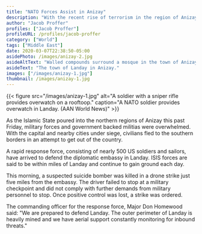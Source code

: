 ```yaml
---
title: "NATO Forces Assist in Anizay"
description: "With the recent rise of terrorism in the region of Anizay, US forces have arrived to defend the embassy in Landay."
author: "Jacob Proffer"
profiles: ["Jacob Proffer"]
profileURL: /profiles/jacob-proffer
category: ["World"]
tags: ["Middle East"]
date: 2020-03-07T22:38:50-05:00
asidePhoto: /images/anizay-2.jpg
asideAltText: "Walled compounds surround a mosque in the town of Anizay."
asideText: "The town of Landay in Anizay."
images: ["/images/anizay-1.jpg"]
thumbnail: /images/anizay-1.jpg
---
```


{{< figure src="/images/anizay-1.jpg" alt="A soldier with a sniper rifle provides overwatch on a rooftoop." caption="A NATO soldier provides overwatch in Landay. (AAN World News)" >}}

As the Islamic State poured into the northern regions of Anizay this past Friday, military forces and government backed militias were overwhelmed. With the capital and nearby cities under siege, civilians fled to the southern borders in an attempt to get out of the country.

A rapid response force, consisting of nearly 500 US soldiers and sailors, have arrived to defend the diplomatic embassy in Landay. ISIS forces are said to be within miles of Landay and continue to gain ground each day.

This morning, a suspected suicide bomber was killed in a drone strike just five miles from the embassy. The driver failed to stop at a military checkpoint and did not comply with further demands from military personnel to stop. Once positive control was lost, a strike was ordered.

The commanding officer for the response force, Major Don Homewood said: "We are prepared to defend Landay. The outer perimeter of Landay is heavily mined and we have aerial support constantly monitoring for inbound threats."
